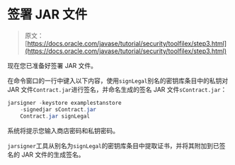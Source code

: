 # 签署 JAR 文件

> 原文： [https://docs.oracle.com/javase/tutorial/security/toolfilex/step3.html](https://docs.oracle.com/javase/tutorial/security/toolfilex/step3.html)

现在您已准备好签署 JAR 文件。

在命令窗口的一行中键入以下内容，使用`signLegal`别名的密钥库条目中的私钥对 JAR 文件`Contract.jar`进行签名，并命名生成的签名 JAR 文件`sContract.jar`：

```java
jarsigner -keystore examplestanstore
    -signedjar sContract.jar
    Contract.jar signLegal

```

系统将提示您输入商店密码和私钥密码。

`jarsigner`工具从别名为`signLegal`的密钥库条目中提取证书，并将其附加到已签名的 JAR 文件的生成签名。